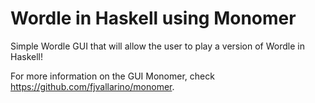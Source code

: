 # Wordle in Haskell using Monomer

Simple Wordle GUI that will allow the user to play a version of Wordle in Haskell! 


For more information on the GUI Monomer, check https://github.com/fjvallarino/monomer.
